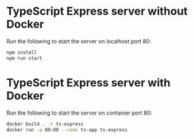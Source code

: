 # TypeScript Express server without Docker

Run the following to start the server on localhost port 80:

```bash
npm install
npm run start
```

# TypeScript Express server with Docker

Run the following to start the server on container port 80:

```bash
docker build . -t ts-express
docker run -p 80:80 --name ts-app ts-express
```
